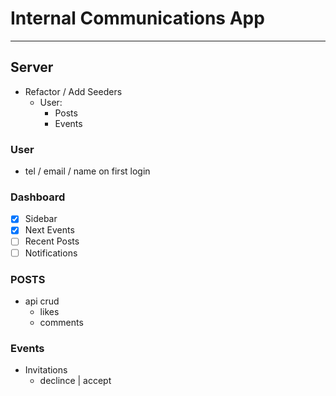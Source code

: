# Internal Communications App

-----

## Server

- Refactor / Add Seeders
    - User:
        - Posts
        - Events

### User

- tel / email / name on first login

### Dashboard

- [x] Sidebar
- [x] Next Events
- [ ] Recent Posts
- [ ] Notifications

### POSTS

- api crud
    - likes
    - comments

### Events

- Invitations
    - declince | accept




